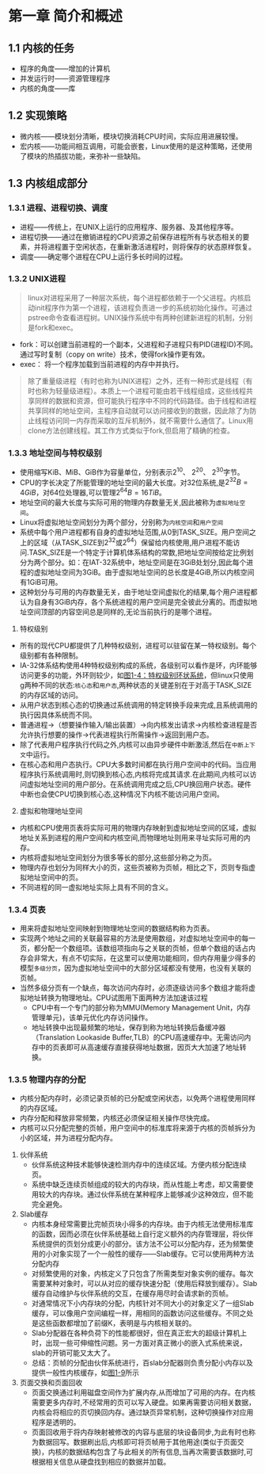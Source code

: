 # 第一章 简介和概述
## 1.1 内核的任务
   * 程序的角度——增加的计算机
   * 并发运行时——资源管理程序
   * 内核的角度——库

## 1.2 实现策略
   * 微内核——模块划分清晰，模块切换消耗CPU时间，实际应用进展较慢。
   * 宏内核——功能间相互调用，可能会嵌套，Linux使用的是这种策略，还使用了模块的热插拔功能，来弥补一些缺陷。

## 1.3 内核组成部分
### 1.3.1 进程、进程切换、调度
   * 进程——传统上，在UNIX上运行的应用程序、服务器、及其他程序等。
   * 进程切换——通过在撤销进程的CPU资源之前保存进程所有与状态相关的要素，并将进程置于空闲状态，在重新激活进程时，则将保存的状态原样恢复。
   * 调度——确定哪个进程在CPU上运行多长时间的过程。

### 1.3.2 UNIX进程
   > linux对进程采用了一种层次系统，每个进程都依赖于一个父进程。内核启动init程序作为第一个进程，该进程负责进一步的系统初始化操作。可通过pstree命令查看进程树。UNIX操作系统中有两种创建新进程的机制，分别是fork和exec。
   * fork：可以创建当前进程的一个副本，父进程和子进程只有PID(进程ID)不同。通过写时复制（copy on write）技术，使得fork操作更有效。
   * exec： 将一个程序加载到当前进程的内存中并执行。
   > 除了重量级进程（有时也称为UNIX进程）之外，还有一种形式是线程（有时也称为轻量级进程）。本质上一个进程可能由若干线程组成，这些线程共享同样的数据和资源，但可能执行程序中不同的代码路径。由于线程和进程共享同样的地址空间，主程序自动就可以访问接收到的数据，因此除了为防止线程访问同一内存而采取的互斥机制外，就不需要什么通信了。Linux用clone方法创建线程。其工作方式类似于fork,但启用了精确的检查。

### 1.3.3 地址空间与特权级别
   * 使用缩写KiB、MiB、GiB作为容量单位，分别表示$2^{10}$、 $2^{20}$、 $2^{30}$字节。  
   * CPU的字长决定了所能管理的地址空间的最大长度。对32位系统,是$2^{32}B=4GiB$，对64位处理器,可以管理$2^{64}B=16TiB$。  
   * 地址空间的最大长度与实际可用的物理内存数量无关,因此被称为`虚拟地址空间`。
   * Linux将虚拟地址空间划分为两个部分，分别称为`内核空间`和`用户空间`
   * 系统中每个用户进程都有自身的虚拟地址范围,从0到TASK_SIZE。用户空间之上的区域（从TASK_SIZE到$2^{32}$或$2^{64}$）保留给内核使用,用户进程不能访问.TASK_SIZE是一个特定于计算机体系结构的常数,把地址空间按给定比例划分为两个部分。如：在IAT-32系统中，地址空间是在3GiB处划分,因此每个进程的虚拟地址空间为3GiB。由于虚拟地址空间的总长度是4GiB,所以内核空间有1GiB可用。
   * 这种划分与可用的内存数量无关，由于地址空间虚拟化的结果,每个用户进程都认为自身有3GiB内存，各个系统进程的用户空间是完全彼此分离的。而虚拟地址空间顶部的内容空间总是同样的,无论当前执行的是哪个进程。

   1. 特权级别
   * 所有的现代CPU都提供了几种特权级别，进程可以驻留在某一特权级别。每个级别都有各种限制。
   * IA-32体系结构使用4种特权级别构成的系统，各级别可以看作是环，内环能够访问更多的功能，外环则较少，如[图1-4：特权级别环状系统](./img/linux.core.1.4.png)，但linux只使用g两种不同的状态:`核心态`和`用户态`,两种状态的关键差别在于对高于TASK_SIZE的内存区域的访问。
   * 从用户状态到核心态的切换通过系统调用的特定转换手段来完成,且系统调用的执行因具体系统而不同。
   * 普通进程→（想要操作输入/输出装置）→向内核发出请求→内核检查进程是否允许执行想要的操作→代表进程执行所需操作→返回到用户态。
   * 除了代表用户程序执行代码之外,内核可以由异步硬件中断激活,然后在```中断上下文```中运行。
   * 在核心态和用户态执行。CPU大多数时间都在执行用户空间中的代码。当应用程序执行系统调用时,则切换到核心态,内核将完成其请求.在此期间,内核可以访问虚拟地址空间的用户部分。在系统调用完成之后,CPU换回用户状态。硬件中断也会使CPU切换到核心态,这种情况下内核不能访问用户空间。
   2. 虚拟和物理地址空间
   * 内核和CPU使用页表将实际可用的物理内存映射到虚拟地址空间的区域，虚拟地址关系到进程的用户空间和内核空间,而物理地址则用来寻址实际可用的内存。
   * 内核将虚拟地址空间划分为很多等长的部分,这些部分称之为页。
   * 物理内存也划分为同样大小的页，这些页被称为页帧，相比之下，页则专指虚拟地址空间中的页。
   * 不同进程的同一虚拟地址实际上具有不同的含义。

### 1.3.4 页表
   * 用来将虚拟地址空间映射到物理地址空间的数据结构称为页表。
   * 实现两个地址之间的关联最容易的方法是使用数组，对虚拟地址空间中的每一页，都分配一个数组项。该数组项指向与之关联的页帧，但单个数组的话占内存会非常大，有点不切实际，在这里可以使用功能相同，但内存用量少得多的模型`多级分页`，因为虚拟地址空间中的大部分区域都没有使用，也没有关联的页帧。
   * 当然多级分页有一个缺点，每次访问内存时，必须逐级访问多个数组才能将虚拟地址转换为物理地址。CPU试图用下面两种方法加速该过程
      * CPU中有一个专门的部分称为MMU(Memory Management Unit，内存管理单元)，该单元优化内存访问操作。
      * 地址转换中出现最频繁的地址，保存到称为地址转换后备缓冲器（Translation Lookaside Buffer,TLB）的CPU高速缓存中。无需访问内存中的页表即可从高速缓存直接获得地址数据，因页大大加速了地址转换。

### 1.3.5 物理内存的分配
   * 内核分配内存时，必须记录页帧的已分配或空闲状态，以免两个进程使用同样的内存区域。
   * 内存分配和释放非常频繁，内核还必须保证相关操作尽快完成。
   * 内核可以只分配完整的页帧，用户空间中的标准库将来源于内核的页帧拆分为小的区域，并为进程分配内存。
   1. 伙伴系统
      * 伙伴系统这种技术能够快速检测内存中的连续区域。方便内核分配连续页。
      * 系统中缺乏连续页帧组成的较大的内存块，而从性能上考虑，却又需要使用较大的内存块。通过伙伴系统在某种程序上能够减少这种效应，但不能完全避免。
   1. Slab缓存
      * 内核本身经常需要比完帧页块小得多的内存块。由于内核无法使用标准库的函数，因而必须在伙伴系统基础上自行定义额外的内存管理层，将伙伴系统提供的页划分成更小的部分。该方法不公可以分配内存，还为频繁使用的小对象实现了一个一般性的缓存——Slab缓存。它可以使用两种方法分配内存
      * 对频繁使用的对象，内核定义了只包含了所需类型对象实例的缓存。每次需要某种对象时，可以从对应的缓存快速分配（使用后释放到缓存）。Slab缓存自动维护与伙伴系统的交互，在缓存用尽时会请求新的页帧。
      * 对通常情况下小内存块的分配，内核针对不同大小的对象定义了一组Slab缓存，可以像用户空间编程一样，用相同的函数访问这些缓存。不同之处是这些函数都增加了前缀K，表明是与内核相关联的。
      * Slab分配器在各种负荷下的性能都很好，但在真正宏大的超级计算机上时，出现一些可伸缩性问题。另一方面对真正微小的嵌入式系统来说，slab的开销可能又太大了。
      * 总结：页帧的分配由伙伴系统进行，百slab分配器则负责分配小内存以及提供一般性内核缓存，如[图1-9](./img/linux.core.1.9.png)所示
   1. 页面交换和页面回收
      * 页面交换通过利用磁盘空间作为扩展内存,从而增加了可用的内存。在内核需要更多内存时,不经常用的页可以写入硬盘。如果再需要访问相关数据，内核会将相应的页切换回内存。通过缺页异常机制，这种切换操作对应用程序是透明的。
      * 页面回收用于将内存映射被修改的内容与底层的块设备同步,为此有时也称为数据回写。数据刷出后,内核即可将页帧用于其他用途(类似于页面交换)，内核的数据结构包含了与此相关的所有信息,当再次需要该数据时,可根据相关信息从硬盘找到相应的数据并加载。

   



